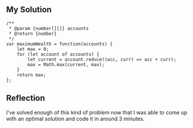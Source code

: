 ## My Solution

```
/**
 * @param {number[][]} accounts
 * @return {number}
 */
var maximumWealth = function(accounts) {
    let max = 0;
    for (let account of accounts) {
        let current = account.reduce((acc, curr) => acc + curr);
        max = Math.max(current, max);
    }
    return max;
};
```

## Reflection

I've solved enough of this kind of problem now that I was able to come up with an optimal solution and code it in around 3 minutes.
